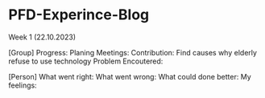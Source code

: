 # PFD-Experince-Blog

Week 1 (22.10.2023)

[Group]
Progress: Planing
Meetings: 
Contribution: Find causes why elderly refuse to use technology
Problem Encoutered: 

[Person]
What went right:
What went wrong:
What could done better:
My feelings: 
